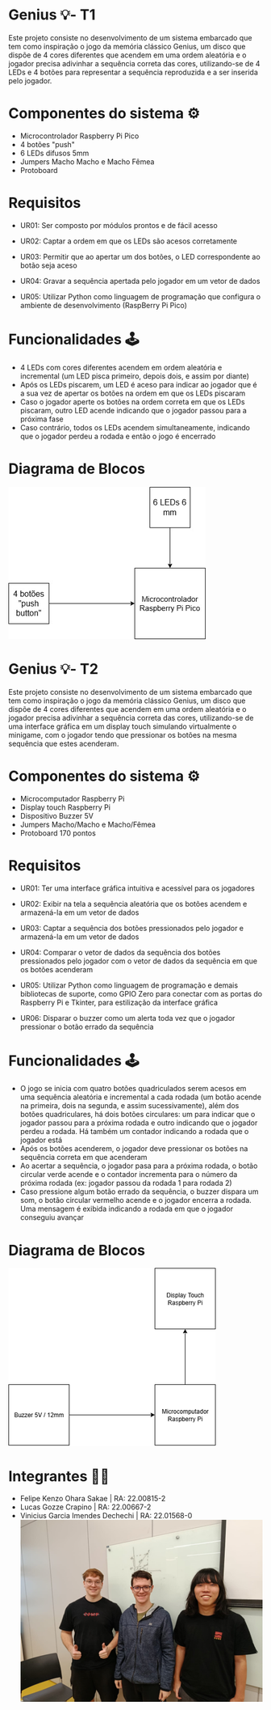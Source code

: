 # Genius 💡- T1
Este projeto consiste no desenvolvimento de um sistema embarcado que tem como inspiração o jogo da memória clássico Genius, um disco que dispõe de 4 cores diferentes que acendem em uma ordem aleatória e o jogador precisa adivinhar a sequência correta das cores, utilizando-se de 4 LEDs e  4 botões para representar a sequência reproduzida e a ser inserida pelo jogador.

# Componentes do sistema ⚙
- Microcontrolador Raspberry Pi Pico
- 4 botões "push"
- 6 LEDs difusos 5mm
- Jumpers Macho Macho e Macho Fêmea
- Protoboard

# Requisitos
- UR01: Ser composto por módulos prontos e de fácil acesso 

- UR02: Captar a ordem em que os LEDs são acesos corretamente 

- UR03: Permitir que ao apertar um dos botões, o LED correspondente ao botão seja aceso 

- UR04: Gravar a sequência apertada pelo jogador em um vetor de dados 

- UR05: Utilizar Python como linguagem de programação que configura o ambiente de desenvolvimento (RaspBerry Pi Pico) 

# Funcionalidades 🕹
- 4 LEDs com cores diferentes acendem em ordem aleatória e incremental (um LED pisca primeiro, depois dois, e assim por diante)
- Após os LEDs piscarem, um LED é aceso para indicar ao jogador que é a sua vez de apertar os botões na ordem em que os LEDs piscaram
- Caso o jogador aperte os botões na ordem correta em que os LEDs piscaram, outro LED acende indicando que o jogador passou para a próxima fase
- Caso contrário, todos os LEDs acendem simultaneamente, indicando que o jogador perdeu a rodada e então o jogo é encerrado

# Diagrama de Blocos 
![Diagrama de Blocos Genius](./T1/DiagramaGeniusdrawio.jpg)

# Genius 💡- T2
Este projeto consiste no desenvolvimento de um sistema embarcado que tem como inspiração o jogo da memória clássico Genius, um disco que dispõe de 4 cores diferentes que acendem em uma ordem aleatória e o jogador precisa adivinhar a sequência correta das cores, utilizando-se de uma interface gráfica em um display touch simulando virtualmente o minigame, com o jogador tendo que pressionar os botões na mesma sequência que estes acenderam.

# Componentes do sistema ⚙
- Microcomputador Raspberry Pi
- Display touch Raspberry Pi
- Dispositivo Buzzer 5V 
- Jumpers Macho/Macho e Macho/Fêmea
- Protoboard 170 pontos

# Requisitos
- UR01: Ter uma interface gráfica intuitiva e acessível para os jogadores

- UR02: Exibir na tela a sequência aleatória que os botões acendem e armazená-la em um vetor de dados

- UR03: Captar a sequência dos botões pressionados pelo jogador e armazená-la em um vetor de dados

- UR04: Comparar o vetor de dados da sequência dos botões pressionados pelo jogador com o vetor de dados da sequência em que os botões acenderam

- UR05: Utilizar Python como linguagem de programação e demais bibliotecas de suporte, como GPIO Zero para conectar com as portas do Raspberry Pi e Tkinter, para estilização da interface gráfica

- UR06: Disparar o buzzer como um alerta toda vez que o jogador pressionar o botão errado da sequência

# Funcionalidades 🕹
- O jogo se inicia com quatro botões quadriculados serem acesos em uma sequência aleatória e incremental a cada rodada (um botão acende na primeira, dois na segunda, e assim sucessivamente), além dos botões quadriculares, há dois botões circulares: um para indicar que o jogador passou para a próxima rodada e outro indicando que o jogador perdeu a rodada. Há também um contador indicando a rodada que o jogador está
- Após os botões acenderem, o jogador deve pressionar os botões na sequência correta em que acenderam 
- Ao acertar a sequência, o jogador pasa para a próxima rodada, o botão circular verde acende e o contador incrementa para o número da próxima rodada (ex: jogador passou da rodada 1 para rodada 2)
- Caso pressione algum botão errado da sequência, o buzzer dispara um som, o botão circular vermelho acende e o jogador encerra a rodada. Uma mensagem é exibida indicando a rodada em que o jogador conseguiu avançar

# Diagrama de Blocos
![Diagrama de Blocos T2](./T2/DiagramaT2Microcontroladores.drawio.png)

# Integrantes 👷‍♂️
- Felipe Kenzo Ohara Sakae | RA: 22.00815-2
- Lucas Gozze Crapino | RA: 22.00667-2
- Vinicius Garcia Imendes Dechechi | RA: 22.01568-0
![Foto dos membros](./FotoMembrosMicrocontroladores.jpeg)
